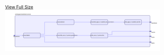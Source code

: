 [View Full Size](https://raw.githubusercontent.com/mingfang/terraform-k8s-modules/master/archetypes/statefulset-service/diagram.svg?sanitize=true)<img src="diagram.svg"/>
